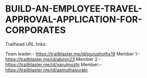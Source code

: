 # BUILD-AN-EMPLOYEE-TRAVEL-APPROVAL-APPLICATION-FOR-CORPORATES

Trailhead URL links:

Team leader:- https://trailblaster.me/id/purushoths19
Member 1:- https://trailblaster.me/id/abinm23
Member 2:- https://trailblaster.me/id/varulmozhi
Member:- https://trailblaster.me/id/aamuthasurabi
